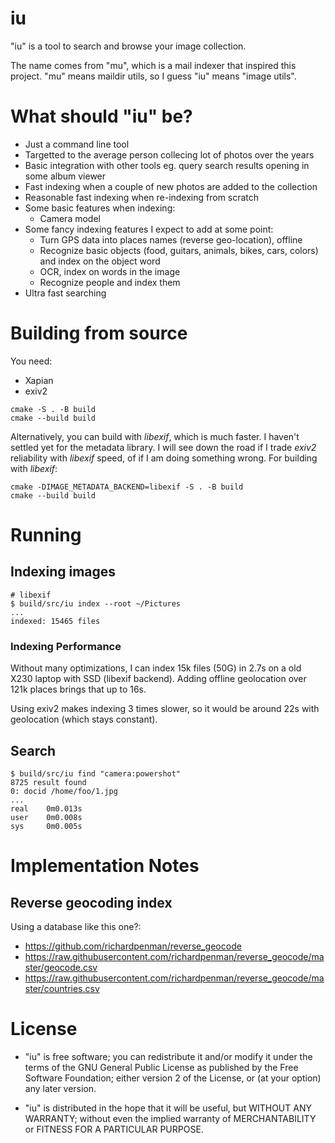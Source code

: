 
# iu

"iu" is a tool to search and browse your image collection.

The name comes from "mu", which is a mail indexer that inspired this project.
"mu" means maildir utils, so I guess "iu" means "image utils".

# What should "iu" be?

* Just a command line tool
* Targetted to the average person collecing lot of photos over the years
* Basic integration with other tools
  eg. query search results opening in some album viewer
* Fast indexing when a couple of new photos are added to the collection
* Reasonable fast indexing when re-indexing from scratch
* Some basic features when indexing:
  - Camera model
* Some fancy indexing features I expect to add at some point:
  - Turn GPS data into places names (reverse geo-location), offline
  - Recognize basic objects (food, guitars, animals, bikes, cars, colors) and index on the object word
  - OCR, index on words in the image
  - Recognize people and index them
* Ultra fast searching

# Building from source

You need:

* Xapian
* exiv2

```
cmake -S . -B build
cmake --build build
```

Alternatively, you can build with _libexif_, which is much faster. I haven't settled yet for the metadata library. I will see down the road if I trade _exiv2_ reliability with _libexif_ speed, of if I am doing something wrong. For building with _libexif_:

```
cmake -DIMAGE_METADATA_BACKEND=libexif -S . -B build
cmake --build build
```

# Running

## Indexing images

```
# libexif
$ build/src/iu index --root ~/Pictures
...
indexed: 15465 files
```

### Indexing Performance

Without many optimizations, I can index 15k files (50G) in 2.7s on a old X230 laptop with SSD (libexif backend).
Adding offline geolocation over 121k places brings that up to 16s.

Using exiv2 makes indexing 3 times slower, so it would be around 22s with geolocation (which stays constant).

## Search

```
$ build/src/iu find "camera:powershot"
8725 result found
0: docid /home/foo/1.jpg
...
real    0m0.013s
user    0m0.008s
sys     0m0.005s
```

# Implementation Notes

## Reverse geocoding index

Using a database like this one?:

* https://github.com/richardpenman/reverse_geocode
* https://raw.githubusercontent.com/richardpenman/reverse_geocode/master/geocode.csv
* https://raw.githubusercontent.com/richardpenman/reverse_geocode/master/countries.csv

# License

* "iu" is free software; you can redistribute it and/or modify it under the terms of the GNU General Public License as published by the Free Software Foundation; either version 2 of the License, or (at your option) any later version.

* "iu" is distributed in the hope that it will be useful, but WITHOUT ANY WARRANTY; without even the implied warranty of MERCHANTABILITY or FITNESS FOR A PARTICULAR PURPOSE.
